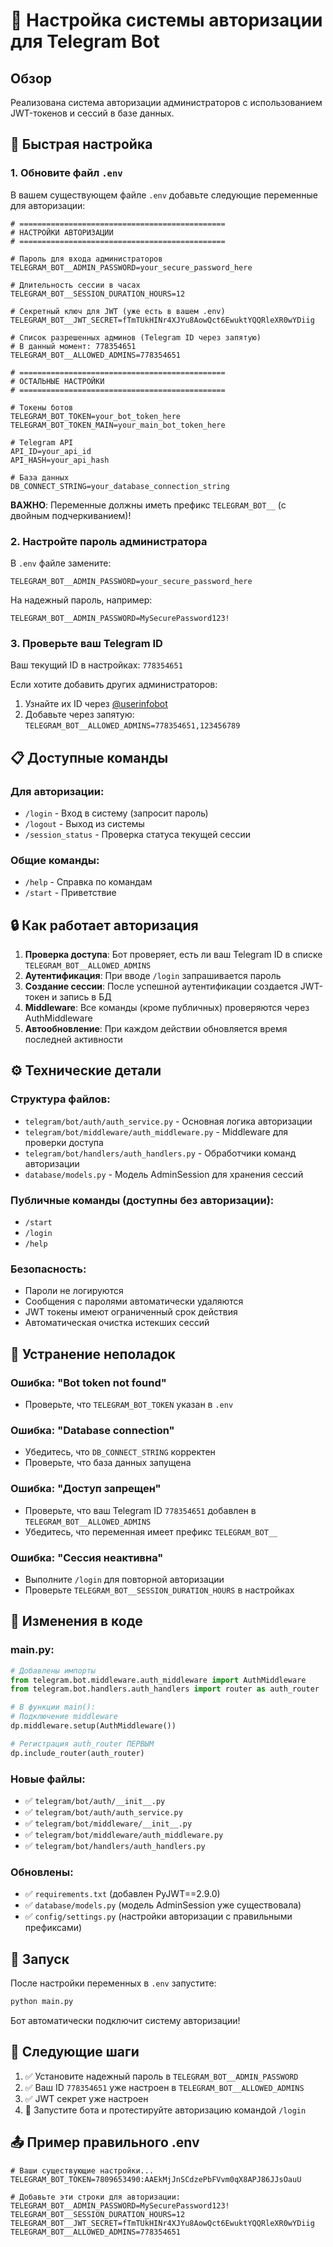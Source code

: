 # 🔐 Настройка системы авторизации для Telegram Bot

## Обзор

Реализована система авторизации администраторов с использованием JWT-токенов и сессий в базе данных.

## 🚀 Быстрая настройка

### 1. Обновите файл `.env`

В вашем существующем файле `.env` добавьте следующие переменные для авторизации:

```env
# ==============================================
# НАСТРОЙКИ АВТОРИЗАЦИИ
# ==============================================

# Пароль для входа администраторов
TELEGRAM_BOT__ADMIN_PASSWORD=your_secure_password_here

# Длительность сессии в часах
TELEGRAM_BOT__SESSION_DURATION_HOURS=12

# Секретный ключ для JWT (уже есть в вашем .env)
TELEGRAM_BOT__JWT_SECRET=fTmTUkHINr4XJYu8AowQct6EwuktYQQRleXR0wYDiig

# Список разрешенных админов (Telegram ID через запятую)
# В данный момент: 778354651
TELEGRAM_BOT__ALLOWED_ADMINS=778354651

# ==============================================
# ОСТАЛЬНЫЕ НАСТРОЙКИ
# ==============================================

# Токены ботов
TELEGRAM_BOT_TOKEN=your_bot_token_here
TELEGRAM_BOT_TOKEN_MAIN=your_main_bot_token_here

# Telegram API
API_ID=your_api_id
API_HASH=your_api_hash

# База данных
DB_CONNECT_STRING=your_database_connection_string
```

**ВАЖНО**: Переменные должны иметь префикс `TELEGRAM_BOT__` (с двойным подчеркиванием)!

### 2. Настройте пароль администратора

В `.env` файле замените:
```env
TELEGRAM_BOT__ADMIN_PASSWORD=your_secure_password_here
```

На надежный пароль, например:
```env
TELEGRAM_BOT__ADMIN_PASSWORD=MySecurePassword123!
```

### 3. Проверьте ваш Telegram ID

Ваш текущий ID в настройках: `778354651`

Если хотите добавить других администраторов:
1. Узнайте их ID через [@userinfobot](https://t.me/userinfobot)
2. Добавьте через запятую: `TELEGRAM_BOT__ALLOWED_ADMINS=778354651,123456789`

## 📋 Доступные команды

### Для авторизации:
- `/login` - Вход в систему (запросит пароль)
- `/logout` - Выход из системы
- `/session_status` - Проверка статуса текущей сессии

### Общие команды:
- `/help` - Справка по командам
- `/start` - Приветствие

## 🔒 Как работает авторизация

1. **Проверка доступа**: Бот проверяет, есть ли ваш Telegram ID в списке `TELEGRAM_BOT__ALLOWED_ADMINS`
2. **Аутентификация**: При вводе `/login` запрашивается пароль
3. **Создание сессии**: После успешной аутентификации создается JWT-токен и запись в БД
4. **Middleware**: Все команды (кроме публичных) проверяются через AuthMiddleware
5. **Автообновление**: При каждом действии обновляется время последней активности

## ⚙️ Технические детали

### Структура файлов:
- `telegram/bot/auth/auth_service.py` - Основная логика авторизации
- `telegram/bot/middleware/auth_middleware.py` - Middleware для проверки доступа
- `telegram/bot/handlers/auth_handlers.py` - Обработчики команд авторизации
- `database/models.py` - Модель AdminSession для хранения сессий

### Публичные команды (доступны без авторизации):
- `/start`
- `/login` 
- `/help`

### Безопасность:
- Пароли не логируются
- Сообщения с паролями автоматически удаляются
- JWT токены имеют ограниченный срок действия
- Автоматическая очистка истекших сессий

## 🔧 Устранение неполадок

### Ошибка: "Bot token not found"
- Проверьте, что `TELEGRAM_BOT_TOKEN` указан в `.env`

### Ошибка: "Database connection"
- Убедитесь, что `DB_CONNECT_STRING` корректен
- Проверьте, что база данных запущена

### Ошибка: "Доступ запрещен"
- Проверьте, что ваш Telegram ID `778354651` добавлен в `TELEGRAM_BOT__ALLOWED_ADMINS`
- Убедитесь, что переменная имеет префикс `TELEGRAM_BOT__`

### Ошибка: "Сессия неактивна"
- Выполните `/login` для повторной авторизации
- Проверьте `TELEGRAM_BOT__SESSION_DURATION_HOURS` в настройках

## 📝 Изменения в коде

### main.py:
```python
# Добавлены импорты
from telegram.bot.middleware.auth_middleware import AuthMiddleware
from telegram.bot.handlers.auth_handlers import router as auth_router

# В функции main():
# Подключение middleware
dp.middleware.setup(AuthMiddleware())

# Регистрация auth_router ПЕРВЫМ
dp.include_router(auth_router)
```

### Новые файлы:
- ✅ `telegram/bot/auth/__init__.py`
- ✅ `telegram/bot/auth/auth_service.py`
- ✅ `telegram/bot/middleware/__init__.py`
- ✅ `telegram/bot/middleware/auth_middleware.py`
- ✅ `telegram/bot/handlers/auth_handlers.py`

### Обновлены:
- ✅ `requirements.txt` (добавлен PyJWT==2.9.0)
- ✅ `database/models.py` (модель AdminSession уже существовала)
- ✅ `config/settings.py` (настройки авторизации с правильными префиксами)

## 🚀 Запуск

После настройки переменных в `.env` запустите:

```bash
python main.py
```

Бот автоматически подключит систему авторизации!

## 🔄 Следующие шаги

1. ✅ Установите надежный пароль в `TELEGRAM_BOT__ADMIN_PASSWORD`
2. ✅ Ваш ID `778354651` уже настроен в `TELEGRAM_BOT__ALLOWED_ADMINS`
3. ✅ JWT секрет уже настроен
4. 🚀 Запустите бота и протестируйте авторизацию командой `/login`

## 📤 Пример правильного .env

```env
# Ваши существующие настройки...
TELEGRAM_BOT_TOKEN=7809653490:AAEkMjJnSCdzePbFVvm0qX8APJ86JJsOauU

# Добавьте эти строки для авторизации:
TELEGRAM_BOT__ADMIN_PASSWORD=MySecurePassword123!
TELEGRAM_BOT__SESSION_DURATION_HOURS=12
TELEGRAM_BOT__JWT_SECRET=fTmTUkHINr4XJYu8AowQct6EwuktYQQRleXR0wYDiig
TELEGRAM_BOT__ALLOWED_ADMINS=778354651
``` 
